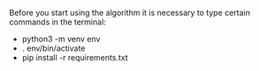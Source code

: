 Before you start using the algorithm it is necessary to type certain commands in the terminal:

- python3 -m venv env
- . env/bin/activate
- pip install -r requirements.txt

